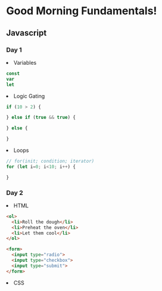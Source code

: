 <!-- markdown -->
# Good Morning Fundamentals!
## Javascript
### Day 1
<li>Variables</li>

```javascript
const
var
let
```

<li>Logic Gating</li>

```javascript
if (10 > 2) {

} else if (true && true) {

} else {

}
```

<li>Loops</li>

```javascript
// for(init; condition; iterator)
for (let i=0; i<10; i++) {

}
```

### Day 2
<li>HTML</li>

```html
<ol>
  <li>Roll the dough</li>
  <li>Preheat the oven</li>
  <li>Let them cool</li>
</ol>
```

```html
<form>
  <input type="radio">
  <input type="checkbox">
  <input type="submit">
</form>
```

<!-- CMD + SHIFT + D: Duplicate a line of code in atom  -->

<li>CSS</li>









<!--  -->
